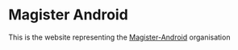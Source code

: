 # Magister Android
This is the website representing the [Magister-Android](https://github.com/Magister-Android) organisation
